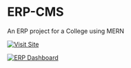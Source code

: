 # ERP-CMS
An ERP project for a College using MERN

[![Visit Site](https://img.shields.io/badge/Visit-ERP%20Dashboard-red)](https://github.com/ReaveND/College-ERP/wiki)

[![ERP Dashboard](https://img.shields.io/badge/ERP%20Dashboard-Live-red?style=for-the-badge&logo=vercel)](https://github.com/ReaveND/College-ERP/wiki)
